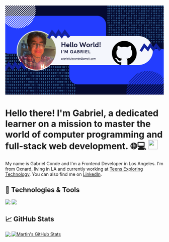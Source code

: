 ![Alt Text](Gabriel-Conde.png)
# Hello there! I'm Gabriel, a dedicated learner on a mission to master the world of computer programming and full-stack web development. 🌐💻 <img src="https://raw.githubusercontent.com/MartinHeinz/MartinHeinz/master/wave.gif" width="30px" height="30px" target="_blank"/>

My name is Gabriel Conde and I'm a Frontend Developer in Los Angeles. I'm from Oxnard, living in LA and currently working at <a href="https://exploringtech.org/home">Teens Exploring Technology</a>. You can also find me on <a href="https://www.linkedin.com/in/gabriel-conde/">LinkedIn</a>.

## 🔧 Technologies & Tools
![](https://img.shields.io/badge/Code-Python-informational?style=flat&logo=python&logoColor=white&color=274C77)
![](https://img.shields.io/badge/Code-JavaScript-informational?style=flat&logo=javascript&logoColor=white&color=274C77)
<!--## &#x270d; Blog & Writing

<!--
Apart from coding, I also maintain a blog - you can find my articles on my website at [martinheinz.dev](https://martinheinz.dev/) as well as on [Medium](https://medium.com/@martin.heinz) and [DEV.to](https://dev.to/martinheinz).

A sample of my recent articles:

<!-- BLOG-POST-LIST:START -->
<!--- [Advanced Features of Kubernetes&#39; Horizontal Pod Autoscaler](https://martinheinz.dev/blog/76)
- [Data and System Visualization Tools That Will Boost Your Productivity](https://martinheinz.dev/blog/75)
- [Stop Messing with Kubernetes Finalizers](https://martinheinz.dev/blog/74)
- [Automate All the Boring Kubernetes Operations with Python](https://martinheinz.dev/blog/73)
<!-- BLOG-POST-LIST:END -->

## &#x1f4c8; GitHub Stats

<a href="https://github.com/gabriel-conde/gabriel-conde">
  <img align="center" src="https://github-readme-stats.vercel.app/api/top-langs/?username=gabriel-conde&hide=java,html,tex&title_color=ffffff&text_color=c9cacc&icon_color=274C77a&bg_color=274C77&langs_count=4" />
</a>
<a href="https://github.com/gabriel-conde/gabriel-conde">
  <img align="center" src="https://github-readme-stats.vercel.app/api?username=gabriel-conde&show_icons=true&line_height=27&count_private=true&title_color=ffffff&text_color=c9cacc&icon_color=274C77a&bg_color=274C77" alt="Martin's GitHub Stats" />
</a>

<!-- <a href="https://github.com/MartinHeinz/python-project-blueprint">
  <img align="center" src="https://github-readme-stats.vercel.app/api/pin/?username=MartinHeinz&repo=python-project-blueprint&title_color=ffffff&text_color=c9cacc&icon_color=2bbc8a&bg_color=1d1f21" />
</a>


<a href="https://github.com/MartinHeinz/go-project-blueprint">
  <img align="center" src="https://github-readme-stats.vercel.app/api/pin/?username=MartinHeinz&repo=go-project-blueprint&title_color=ffffff&text_color=c9cacc&icon_color=2bbc8a&bg_color=1d1f21" />
</a>    

-->

<!-- links to social media icons -->

<!-- icons with padding -->

[1.1]: http://i.imgur.com/tXSoThF.png (twitter icon with padding)
[2.1]: http://i.imgur.com/0o48UoR.png (github icon with padding)

<!-- icons without padding -->

[1.2]: http://i.imgur.com/wWzX9uB.png (twitter icon without padding)
[2.2]: http://i.imgur.com/9I6NRUm.png (github icon without padding)
[3.2]: https://raw.githubusercontent.com/MartinHeinz/MartinHeinz/master/linkedin-3-16.png (LinkedIn icon without padding)


<!-- links to your social media accounts -->

[1]: https://twitter.com/Martin_Heinz_
[2]: https://github.com/MartinHeinz
[3]: https://www.linkedin.com/in/heinz-martin/
